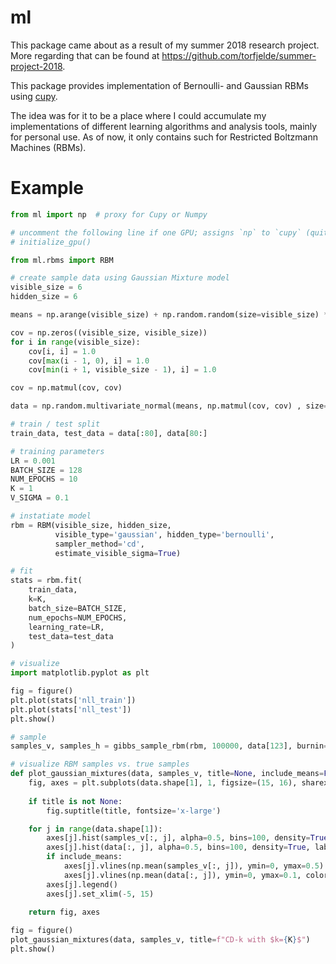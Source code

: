 # ml
This package came about as a result of my summer 2018 research project. More regarding that can be found at https://github.com/torfjelde/summer-project-2018.

This package provides implementation of Bernoulli- and Gaussian RBMs using [cupy](https://github.com/cupy/cupy).

The idea was for it to be a place where I could accumulate my implementations of different learning algorithms and analysis tools, mainly for personal use. As of now, it only contains such for Restricted Boltzmann Machines (RBMs).

# Example
```python
from ml import np  # proxy for Cupy or Numpy

# uncomment the following line if one GPU; assigns `np` to `cupy` (quite a hackish method, I know)
# initialize_gpu()

from ml.rbms import RBM

# create sample data using Gaussian Mixture model
visible_size = 6
hidden_size = 6

means = np.arange(visible_size) + np.random.random(size=visible_size) * 3.0

cov = np.zeros((visible_size, visible_size))
for i in range(visible_size):
    cov[i, i] = 1.0
    cov[max(i - 1, 0), i] = 1.0
    cov[min(i + 1, visible_size - 1), i] = 1.0

cov = np.matmul(cov, cov)

data = np.random.multivariate_normal(means, np.matmul(cov, cov) , size=100)

# train / test split
train_data, test_data = data[:80], data[80:]

# training parameters
LR = 0.001
BATCH_SIZE = 128
NUM_EPOCHS = 10
K = 1
V_SIGMA = 0.1

# instatiate model
rbm = RBM(visible_size, hidden_size,
          visible_type='gaussian', hidden_type='bernoulli',
          sampler_method='cd',
          estimate_visible_sigma=True)

# fit
stats = rbm.fit(
    train_data,
    k=K,
    batch_size=BATCH_SIZE,
    num_epochs=NUM_EPOCHS,
    learning_rate=LR,
    test_data=test_data
)

# visualize
import matplotlib.pyplot as plt

fig = figure()
plt.plot(stats['nll_train'])
plt.plot(stats['nll_test'])
plt.show()

# sample
samples_v, samples_h = gibbs_sample_rbm(rbm, 100000, data[123], burnin=10000)

# visualize RBM samples vs. true samples
def plot_gaussian_mixtures(data, samples_v, title=None, include_means=False):
    fig, axes = plt.subplots(data.shape[1], 1, figsize=(15, 16), sharex=True, sharey=True)
    
    if title is not None:
        fig.suptitle(title, fontsize='x-large')

    for j in range(data.shape[1]):
        axes[j].hist(samples_v[:, j], alpha=0.5, bins=100, density=True, label=f"{j} fake")
        axes[j].hist(data[:, j], alpha=0.5, bins=100, density=True, label=f"{j} real")
        if include_means:
            axes[j].vlines(np.mean(samples_v[:, j]), ymin=0, ymax=0.5)
            axes[j].vlines(np.mean(data[:, j]), ymin=0, ymax=0.1, color='g', linewidth=5, alpha=0.7)
        axes[j].legend()
        axes[j].set_xlim(-5, 15)
        
    return fig, axes

fig = figure()
plot_gaussian_mixtures(data, samples_v, title=f"CD-k with $k={K}$")
plt.show()
```
